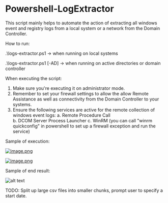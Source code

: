 # Powershell-LogExtractor

This script mainly helps to automate the action of extracting all windows event and registry logs from a local system or a network from the Domain Controller.

How to run: 

.\logs-extractor.ps1 -> when running on local systems

.\logs-extractor.ps1 [-AD] -> when running on active directories or domain controller


When executing the script:
  1. Make sure you're executing it on administrator mode.
  2. Remember to set your firewall settings to allow the allow Remote Assistance as well as connectivity from the Domain Controller to your systems.
  3. Ensure the following services are active for the remote collection of windows event logs:
     a. Remote Procedure Call       
     b. DCOM Server Process Launcher
     c. WinRM (you can call "winrm quickconfig" in powershell to set up a firewall exception and run the service)

Sample of execution:

[![image.png](https://i.postimg.cc/7LvNQcRt/image.png)](https://postimg.cc/cvmYvD0f)

[![image.png](https://i.postimg.cc/V6k07WzH/image.png)](https://postimg.cc/McgGHRMy)

Sample of end result:

![alt text](https://i.postimg.cc/9Fb52P2B/sample-result.png "Sample of end result")

TODO: Split up large csv files into smaller chunks, prompt user to specify a start date.
